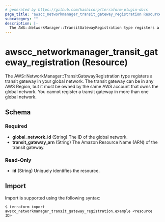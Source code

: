 ```yaml
---
# generated by https://github.com/hashicorp/terraform-plugin-docs
page_title: "awscc_networkmanager_transit_gateway_registration Resource - terraform-provider-awscc"
subcategory: ""
description: |-
  The AWS::NetworkManager::TransitGatewayRegistration type registers a transit gateway in your global network. The transit gateway can be in any AWS Region, but it must be owned by the same AWS account that owns the global network. You cannot register a transit gateway in more than one global network.
---
```


# awscc_networkmanager_transit_gateway_registration (Resource)

The AWS::NetworkManager::TransitGatewayRegistration type registers a transit gateway in your global network. The transit gateway can be in any AWS Region, but it must be owned by the same AWS account that owns the global network. You cannot register a transit gateway in more than one global network.



<!-- schema generated by tfplugindocs -->
## Schema

### Required

- **global_network_id** (String) The ID of the global network.
- **transit_gateway_arn** (String) The Amazon Resource Name (ARN) of the transit gateway.

### Read-Only

- **id** (String) Uniquely identifies the resource.

## Import

Import is supported using the following syntax:

```shell
$ terraform import awscc_networkmanager_transit_gateway_registration.example <resource ID>
```

